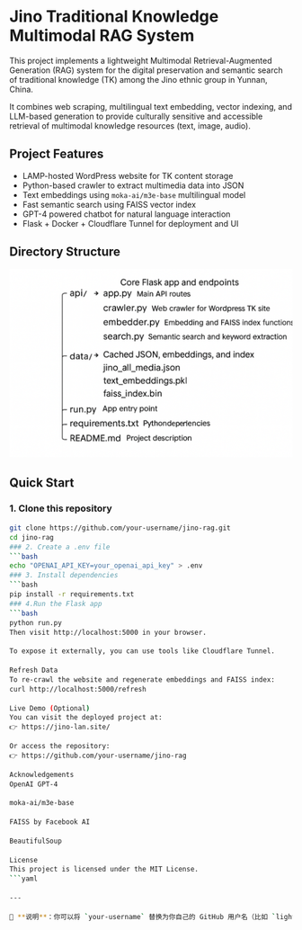 # Jino Traditional Knowledge Multimodal RAG System

This project implements a lightweight Multimodal Retrieval-Augmented Generation (RAG) system for the digital preservation and semantic search of traditional knowledge (TK) among the Jino ethnic group in Yunnan, China.

It combines web scraping, multilingual text embedding, vector indexing, and LLM-based generation to provide culturally sensitive and accessible retrieval of multimodal knowledge resources (text, image, audio).

## Project Features

- LAMP-hosted WordPress website for TK content storage  
- Python-based crawler to extract multimedia data into JSON  
- Text embeddings using `moka-ai/m3e-base` multilingual model  
- Fast semantic search using FAISS vector index  
- GPT-4 powered chatbot for natural language interaction  
- Flask + Docker + Cloudflare Tunnel for deployment and UI  

## Directory Structure

![Directory Structure](image.png)

## Quick Start

### 1. Clone this repository

```bash
git clone https://github.com/your-username/jino-rag.git
cd jino-rag
### 2. Create a .env file
```bash
echo "OPENAI_API_KEY=your_openai_api_key" > .env
### 3. Install dependencies
```bash
pip install -r requirements.txt
### 4.Run the Flask app
```bash
python run.py
Then visit http://localhost:5000 in your browser.

To expose it externally, you can use tools like Cloudflare Tunnel.

Refresh Data
To re-crawl the website and regenerate embeddings and FAISS index:
curl http://localhost:5000/refresh

Live Demo (Optional)
You can visit the deployed project at:
👉 https://jino-lan.site/

Or access the repository:
👉 https://github.com/your-username/jino-rag

Acknowledgements
OpenAI GPT-4

moka-ai/m3e-base

FAISS by Facebook AI

BeautifulSoup

License
This project is licensed under the MIT License.
```yaml

---

📌 **说明**：你可以将 `your-username` 替换为你自己的 GitHub 用户名（比如 `lightrainofmay`），并将 `image.png` 替换为你上传的目录结构图的文件名。需要我帮你预览或修复图像链接也可以告诉我！
